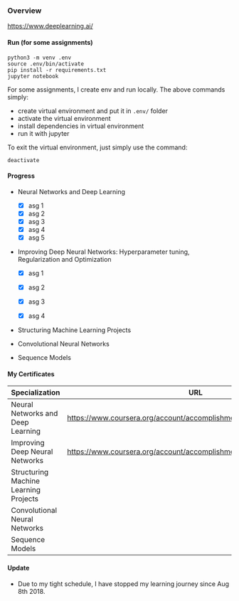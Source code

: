 ### Overview
https://www.deeplearning.ai/

#### Run (for some assignments)

```
python3 -m venv .env
source .env/bin/activate
pip install -r requirements.txt
jupyter notebook
```
For some assignments, I create env and run locally. The above commands simply:

- create virtual environment and put it in `.env/` folder
- activate the virtual environment
- install dependencies in virtual environment
- run it with jupyter

To exit the virtual environment, just simply use the command:
```
deactivate
```

#### Progress

- Neural Networks and Deep Learning
  - [x] asg 1
  - [x] asg 2
  - [x] asg 3
  - [x] asg 4
  - [x] asg 5

- Improving Deep Neural Networks: Hyperparameter tuning, Regularization and Optimization
  - [x] asg 1
  - [x] asg 2
  - [x] asg 3
  - [x] asg 4


- Structuring Machine Learning Projects

- Convolutional Neural Networks

- Sequence Models

#### My Certificates

| Specialization | URL |
| ------------- | ------------- |
| Neural Networks and Deep Learning | https://www.coursera.org/account/accomplishments/verify/2898H28J9FL4 |
| Improving Deep Neural Networks | https://www.coursera.org/account/accomplishments/verify/PZE3KTAQLA4G |
| Structuring Machine Learning Projects |  |
| Convolutional Neural Networks |  |
| Sequence Models |  |

#### Update
- Due to my tight schedule, I have stopped my learning journey since Aug 8th 2018.
